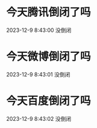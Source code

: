 # 今天腾讯倒闭了吗

2023-12-9 8:43:00 没倒闭

# 今天微博倒闭了吗

2023-12-9 8:43:01 没倒闭

# 今天百度倒闭了吗

2023-12-9 8:43:02 没倒闭

